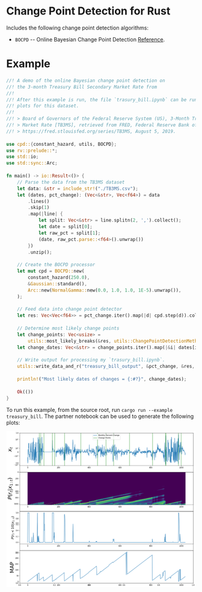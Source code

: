 # Change Point Detection for Rust

Includes the following change point detection algorithms:
* `BOCPD` -- Online Bayesian Change Point Detection [Reference](https://arxiv.org/pdf/0710.3742.pdf).

# Example
```rust
//! A demo of the online Bayesian change point detection on
//! the 3-month Treasury Bill Secondary Market Rate from
//!
//! After this example is run, the file `trasury_bill.ipynb` can be run to generate
//! plots for this dataset.
//!
//! > Board of Governors of the Federal Reserve System (US), 3-Month Treasury Bill: Secondary
//! > Market Rate [TB3MS], retrieved from FRED, Federal Reserve Bank of St. Louis;
//! > https://fred.stlouisfed.org/series/TB3MS, August 5, 2019.

use cpd::{constant_hazard, utils, BOCPD};
use rv::prelude::*;
use std::io;
use std::sync::Arc;

fn main() -> io::Result<()> {
    // Parse the data from the TB3MS dataset
    let data: &str = include_str!("./TB3MS.csv");
    let (dates, pct_change): (Vec<&str>, Vec<f64>) = data
        .lines()
        .skip(1)
        .map(|line| {
            let split: Vec<&str> = line.splitn(2, ',').collect();
            let date = split[0];
            let raw_pct = split[1];
            (date, raw_pct.parse::<f64>().unwrap())
        })
        .unzip();

    // Create the BOCPD processor
    let mut cpd = BOCPD::new(
        constant_hazard(250.0),
        &Gaussian::standard(),
        Arc::new(NormalGamma::new(0.0, 1.0, 1.0, 1E-5).unwrap()),
    );

    // Feed data into change point detector
    let res: Vec<Vec<f64>> = pct_change.iter().map(|d| cpd.step(d)).collect();

    // Determine most likely change points
    let change_points: Vec<usize> =
        utils::most_likely_breaks(&res, utils::ChangePointDetectionMethod::DropThreshold(0.1));
    let change_dates: Vec<&str> = change_points.iter().map(|&i| dates[i]).collect();

    // Write output for processing my `trasury_bill.ipynb`.
    utils::write_data_and_r("treasury_bill_output", &pct_change, &res, &change_points)?;

    println!("Most likely dates of changes = {:#?}", change_dates);

    Ok(())
}
```

To run this example, from the source root, run `cargo run --example treasury_bill`.
The partner notebook can be used to generate the following plots: 

![Treasury Bill Plots](./treasury_bill_plots.png)
